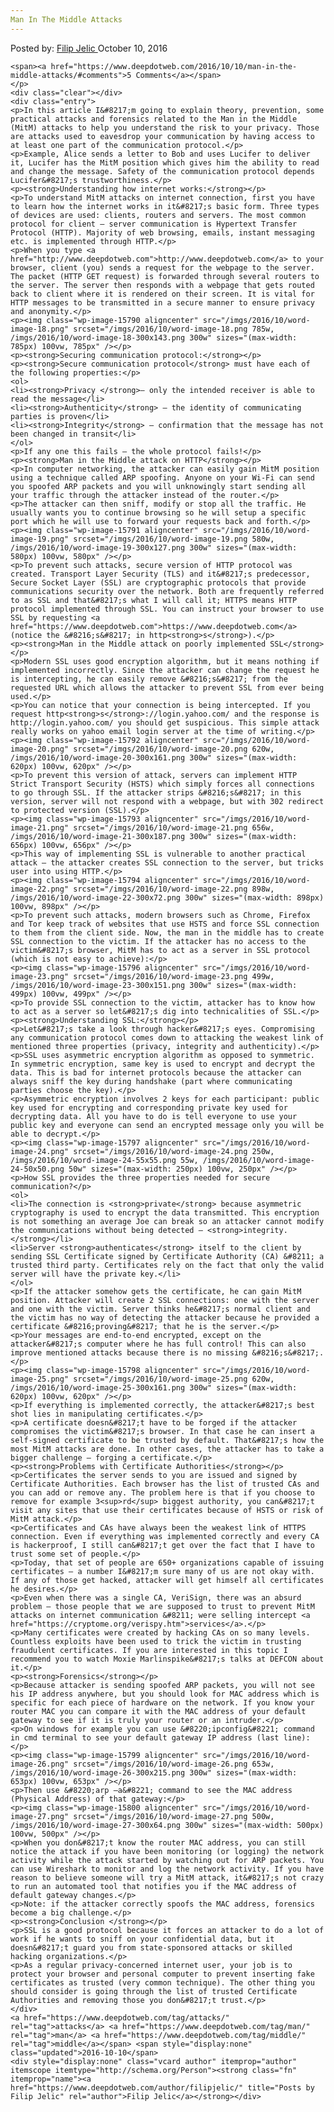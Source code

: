 ```yaml
---
Man In The Middle Attacks
---
```

<article class="post-listing post-15734 post type-post status-publish format-standard has-post-thumbnail hentry  tag-attacks tag-man tag-middle">
    <div class="post-inner">
        <span>Posted by: <a href="https://www.deepdotweb.com/author/filipjelic/" title="">Filip Jelic </a></span>
    <span>October 10, 2016</span>
    
    <span><a href="https://www.deepdotweb.com/2016/10/10/man-in-the-middle-attacks/#comments">5 Comments</a></span>
    </p>
    <div class="clear"></div>
    <div class="entry">
    <p>In this article I&#8217;m going to explain theory, prevention, some practical attacks and forensics related to the Man in the Middle (MitM) attacks to help you understand the risk to your privacy. Those are attacks used to eavesdrop your communication by having access to at least one part of the communication protocol.</p>
    <p>Example, Alice sends a letter to Bob and uses Lucifer to deliver it, Lucifer has the MitM position which gives him the ability to read and change the message. Safety of the communication protocol depends Lucifer&#8217;s trustworthiness.</p>
    <p><strong>Understanding how internet works:</strong></p>
    <p>To understand MitM attacks on internet connection, first you have to learn how the internet works in it&#8217;s basic form. Three types of devices are used: clients, routers and servers. The most common protocol for client – server communication is Hypertext Transfer Protocol (HTTP). Majority of web browsing, emails, instant messaging etc. is implemented through HTTP.</p>
    <p>When you type <a href="http://www.deepdotweb.com">http://www.deepdotweb.com</a> to your browser, client (you) sends a request for the webpage to the server. The packet (HTTP GET request) is forwarded through several routers to the server. The server then responds with a webpage that gets routed back to client where it is rendered on their screen. It is vital for HTTP messages to be transmitted in a secure manner to ensure privacy and anonymity.</p>
    <p><img class="wp-image-15790 aligncenter" src="/imgs/2016/10/word-image-18.png" srcset="/imgs/2016/10/word-image-18.png 785w, /imgs/2016/10/word-image-18-300x143.png 300w" sizes="(max-width: 785px) 100vw, 785px" /></p>
    <p><strong>Securing communication protocol:</strong></p>
    <p><strong>Secure communication protocol</strong> must have each of the following properties:</p>
    <ol>
    <li><strong>Privacy </strong>– only the intended receiver is able to read the message</li>
    <li><strong>Authenticity</strong> – the identity of communicating parties is proven</li>
    <li><strong>Integrity</strong> – confirmation that the message has not been changed in transit</li>
    </ol>
    <p>If any one this fails – the whole protocol fails!</p>
    <p><strong>Man in the Middle attack on HTTP</strong></p>
    <p>In computer networking, the attacker can easily gain MitM position using a technique called ARP spoofing. Anyone on your Wi-Fi can send you spoofed ARP packets and you will unknowingly start sending all your traffic through the attacker instead of the router.</p>
    <p>The attacker can then sniff, modify or stop all the traffic. He usually wants you to continue browsing so he will setup a specific port which he will use to forward your requests back and forth.</p>
    <p><img class="wp-image-15791 aligncenter" src="/imgs/2016/10/word-image-19.png" srcset="/imgs/2016/10/word-image-19.png 580w, /imgs/2016/10/word-image-19-300x127.png 300w" sizes="(max-width: 580px) 100vw, 580px" /></p>
    <p>To prevent such attacks, secure version of HTTP protocol was created. Transport Layer Security (TLS) and it&#8217;s predecessor, Secure Socket Layer (SSL) are cryptographic protocols that provide communications security over the network. Both are frequently referred to as SSL and that&#8217;s what I will call it; HTTPS means HTTP protocol implemented through SSL. You can instruct your browser to use SSL by requesting <a href="https://www.deepdotweb.com">https://www.deepdotweb.com</a> (notice the &#8216;s&#8217; in http<strong>s</strong>).</p>
    <p><strong>Man in the Middle attack on poorly implemented SSL</strong></p>
    <p>Modern SSL uses good encryption algorithm, but it means nothing if implemented incorrectly. Since the attacker can change the request he is intercepting, he can easily remove &#8216;s&#8217; from the requested URL which allows the attacker to prevent SSL from ever being used.</p>
    <p>You can notice that your connection is being intercepted. If you request http<strong>s</strong>://login.yahoo.com/ and the response is http://login.yahoo.com/ you should get suspicious. This simple attack really works on yahoo email login server at the time of writing.</p>
    <p><img class="wp-image-15792 aligncenter" src="/imgs/2016/10/word-image-20.png" srcset="/imgs/2016/10/word-image-20.png 620w, /imgs/2016/10/word-image-20-300x161.png 300w" sizes="(max-width: 620px) 100vw, 620px" /></p>
    <p>To prevent this version of attack, servers can implement HTTP Strict Transport Security (HSTS) which simply forces all connections to go through SSL. If the attacker strips &#8216;s&#8217; in this version, server will not respond with a webpage, but with 302 redirect to protected version (SSL).</p>
    <p><img class="wp-image-15793 aligncenter" src="/imgs/2016/10/word-image-21.png" srcset="/imgs/2016/10/word-image-21.png 656w, /imgs/2016/10/word-image-21-300x187.png 300w" sizes="(max-width: 656px) 100vw, 656px" /></p>
    <p>This way of implementing SSL is vulnerable to another practical attack – the attacker creates SSL connection to the server, but tricks user into using HTTP.</p>
    <p><img class="wp-image-15794 aligncenter" src="/imgs/2016/10/word-image-22.png" srcset="/imgs/2016/10/word-image-22.png 898w, /imgs/2016/10/word-image-22-300x72.png 300w" sizes="(max-width: 898px) 100vw, 898px" /></p>
    <p>To prevent such attacks, modern browsers such as Chrome, Firefox and Tor keep track of websites that use HSTS and force SSL connection to them from the client side. Now, the man in the middle has to create SSL connection to the victim. If the attacker has no access to the victim&#8217;s browser, MitM has to act as a server in SSL protocol (which is not easy to achieve):</p>
    <p><img class="wp-image-15796 aligncenter" src="/imgs/2016/10/word-image-23.png" srcset="/imgs/2016/10/word-image-23.png 499w, /imgs/2016/10/word-image-23-300x151.png 300w" sizes="(max-width: 499px) 100vw, 499px" /></p>
    <p>To provide SSL connection to the victim, attacker has to know how to act as a server so let&#8217;s dig into technicalities of SSL.</p>
    <p><strong>Understanding SSL:</strong></p>
    <p>Let&#8217;s take a look through hacker&#8217;s eyes. Compromising any communication protocol comes down to attacking the weakest link of mentioned three properties (privacy, integrity and authenticity).</p>
    <p>SSL uses asymmetric encryption algorithm as opposed to symmetric. In symmetric encryption, same key is used to encrypt and decrypt the data. This is bad for internet protocols because the attacker can always sniff the key during handshake (part where communicating parties choose the key).</p>
    <p>Asymmetric encryption involves 2 keys for each participant: public key used for encrypting and corresponding private key used for decrypting data. All you have to do is tell everyone to use your public key and everyone can send an encrypted message only you will be able to decrypt.</p>
    <p><img class="wp-image-15797 aligncenter" src="/imgs/2016/10/word-image-24.png" srcset="/imgs/2016/10/word-image-24.png 250w, /imgs/2016/10/word-image-24-55x55.png 55w, /imgs/2016/10/word-image-24-50x50.png 50w" sizes="(max-width: 250px) 100vw, 250px" /></p>
    <p>How SSL provides the three properties needed for secure communication?</p>
    <ol>
    <li>The connection is <strong>private</strong> because asymmetric cryptography is used to encrypt the data transmitted. This encryption is not something an average Joe can break so an attacker cannot modify the communications without being detected – <strong>integrity.</strong></li>
    <li>Server <strong>authenticates</strong> itself to the client by sending SSL Certificate signed by Certificate Authority (CA) &#8211; a trusted third party. Certificates rely on the fact that only the valid server will have the private key.</li>
    </ol>
    <p>If the attacker somehow gets the certificate, he can gain MitM position. Attacker will create 2 SSL connections: one with the server and one with the victim. Server thinks he&#8217;s normal client and the victim has no way of detecting the attacker because he provided a certificate &#8216;proving&#8217; that he is the server.</p>
    <p>Your messages are end-to-end encrypted, except on the attacker&#8217;s computer where he has full control! This can also improve mentioned attacks because there is no missing &#8216;s&#8217;.</p>
    <p><img class="wp-image-15798 aligncenter" src="/imgs/2016/10/word-image-25.png" srcset="/imgs/2016/10/word-image-25.png 620w, /imgs/2016/10/word-image-25-300x161.png 300w" sizes="(max-width: 620px) 100vw, 620px" /></p>
    <p>If everything is implemented correctly, the attacker&#8217;s best shot lies in manipulating certificates.</p>
    <p>A certificate doesn&#8217;t have to be forged if the attacker compromises the victim&#8217;s browser. In that case he can insert a self-signed certificate to be trusted by default. That&#8217;s how the most MitM attacks are done. In other cases, the attacker has to take a bigger challenge – forging a certificate.</p>
    <p><strong>Problems with Certificate Authorities</strong></p>
    <p>Certificates the server sends to you are issued and signed by Certificate Authorities. Each browser has the list of trusted CAs and you can add or remove any. The problem here is that if you choose to remove for example 3<sup>rd</sup> biggest authority, you can&#8217;t visit any sites that use their certificates because of HSTS or risk of MitM attack.</p>
    <p>Certificates and CAs have always been the weakest link of HTTPS connection. Even if everything was implemented correctly and every CA is hackerproof, I still can&#8217;t get over the fact that I have to trust some set of people.</p>
    <p>Today, that set of people are 650+ organizations capable of issuing certificates – a number I&#8217;m sure many of us are not okay with. If any of those get hacked, attacker will get himself all certificates he desires.</p>
    <p>Even when there was a single CA, VeriSign, there was an absurd problem – those people that we are supposed to trust to prevent MitM attacks on internet communication &#8211; were selling intercept <a href="https://cryptome.org/verispy.htm">services</a>.</p>
    <p>Many certificates were created by hacking CAs on so many levels. Countless exploits have been used to trick the victim in trusting fraudulent certificates. If you are interested in this topic I recommend you to watch Moxie Marlinspike&#8217;s talks at DEFCON about it.</p>
    <p><strong>Forensics</strong></p>
    <p>Because attacker is sending spoofed ARP packets, you will not see his IP address anywhere, but you should look for MAC address which is specific for each piece of hardware on the network. If you know your router MAC you can compare it with the MAC address of your default gateway to see if it is truly your router or an intruder.</p>
    <p>On windows for example you can use &#8220;ipconfig&#8221; command in cmd terminal to see your default gateway IP address (last line):</p>
    <p><img class="wp-image-15799 aligncenter" src="/imgs/2016/10/word-image-26.png" srcset="/imgs/2016/10/word-image-26.png 653w, /imgs/2016/10/word-image-26-300x215.png 300w" sizes="(max-width: 653px) 100vw, 653px" /></p>
    <p>Then use &#8220;arp –a&#8221; command to see the MAC address (Physical Address) of that gateway:</p>
    <p><img class="wp-image-15800 aligncenter" src="/imgs/2016/10/word-image-27.png" srcset="/imgs/2016/10/word-image-27.png 500w, /imgs/2016/10/word-image-27-300x64.png 300w" sizes="(max-width: 500px) 100vw, 500px" /></p>
    <p>When you don&#8217;t know the router MAC address, you can still notice the attack if you have been monitoring (or logging) the network activity while the attack started by watching out for ARP packets. You can use Wireshark to monitor and log the network activity. If you have reason to believe someone will try a MitM attack, it&#8217;s not crazy to run an automated tool that notifies you if the MAC address of default gateway changes.</p>
    <p>Note: if the attacker correctly spoofs the MAC address, forensics become a big challenge.</p>
    <p><strong>Conclusion </strong></p>
    <p>SSL is a good protocol because it forces an attacker to do a lot of work if he wants to sniff on your confidential data, but it doesn&#8217;t guard you from state-sponsored attacks or skilled hacking organizations.</p>
    <p>As a regular privacy-concerned internet user, your job is to protect your browser and personal computer to prevent inserting fake certificates as trusted (very common technique). The other thing you should consider is going through the list of trusted Certificate Authorities and removing those you don&#8217;t trust.</p>
    </div>
    <a href="https://www.deepdotweb.com/tag/attacks/" rel="tag">attacks</a> <a href="https://www.deepdotweb.com/tag/man/" rel="tag">man</a> <a href="https://www.deepdotweb.com/tag/middle/" rel="tag">middle</a></span> <span style="display:none" class="updated">2016-10-10</span>
    <div style="display:none" class="vcard author" itemprop="author" itemscope itemtype="http://schema.org/Person"><strong class="fn" itemprop="name"><a href="https://www.deepdotweb.com/author/filipjelic/" title="Posts by Filip Jelic" rel="author">Filip Jelic</a></strong></div>
    

